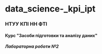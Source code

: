 ﻿# data_science-_kpi_ipt
### НТУУ КПІ НН ФТІ
#### Курс "Засоби підготовки та аналізу даних"
##### Лабораторна роботи №2
